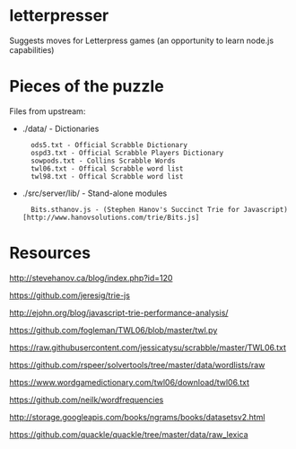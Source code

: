 # letterpresser

Suggests moves for Letterpress games (an opportunity to learn node.js capabilities)

# Pieces of the puzzle

Files from upstream:

* ./data/ - Dictionaries

        ods5.txt - Official Scrabble Dictionary
        ospd3.txt - Official Scrabble Players Dictionary
        sowpods.txt - Collins Scrabble Words
        twl06.txt - Offical Scrabble word list
        twl98.txt - Offical Scrabble word list
        

* ./src/server/lib/ - Stand-alone modules

        Bits.sthanov.js - (Stephen Hanov's Succinct Trie for Javascript)[http://www.hanovsolutions.com/trie/Bits.js]

# Resources

http://stevehanov.ca/blog/index.php?id=120

https://github.com/jeresig/trie-js

http://ejohn.org/blog/javascript-trie-performance-analysis/

https://github.com/fogleman/TWL06/blob/master/twl.py

https://raw.githubusercontent.com/jessicatysu/scrabble/master/TWL06.txt

https://github.com/rspeer/solvertools/tree/master/data/wordlists/raw

https://www.wordgamedictionary.com/twl06/download/twl06.txt

https://github.com/neilk/wordfrequencies

http://storage.googleapis.com/books/ngrams/books/datasetsv2.html

https://github.com/quackle/quackle/tree/master/data/raw_lexica

